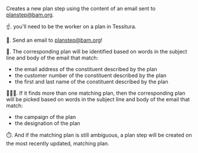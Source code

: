 Creates a new plan step using the content of an email sent to [planstep@bam.org](mailto:planstep@bam.org).

☝️. you'll need to be the worker on a plan in Tessitura. 

📩. Send an email to [planstep@bam.org](mailto:planstep@bam.org)!

🔎. The corresponding plan will be identified based on words in the subject line and body of the email that match:
* the email address of the constituent described by the plan
* the customer number of the constituent described by the plan
* the first and last name of the constituent described by the plan

🕵🏼‍♀️. If it finds more than one matching plan, then the corresponding plan will be picked based on words in the subject line and body of the email that match:
* the campaign of the plan
* the designation of the plan

⏱️. And if the matching plan is still ambiguous, a plan step will be created on the most recently updated, matching plan.